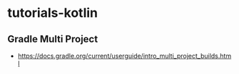 # tutorials-kotlin

## Gradle Multi Project

- https://docs.gradle.org/current/userguide/intro_multi_project_builds.html

